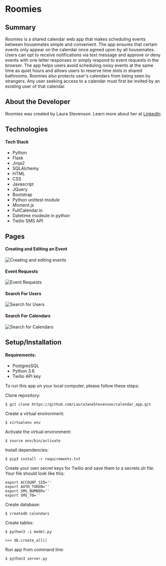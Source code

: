  
Roomies
=======

Summary
-------

Roomies is a shared calendar web app that makes scheduling events between housemates simple and convenient. The app ensures that certain events only appear on the calendar once agreed upon by all housemates. Users can opt to receive notifications via text message and approve or deny events with one letter responses or simply respond to event requests in the browser. The app helps users avoid scheduling noisy events at the same time as quiet hours and allows users to reserve time slots in shared bathrooms. Roomies also protects user's calendars from being seen by strangers. Any user seeking access to a calendar must first be invited by an existing user of that calendar.

About the Developer
-------------------

Roomies was created by Laura Stevenson. Learn more about her at [LinkedIn](https://www.linkedin.com/in/laura-stevenson-design)

Technologies
------------

#### Tech Stack
* Python
* Flask
* Jinja2
* SQLAlchemy
* HTML
* CSS
* Javascript
* JQuery
* Bootstrap
* Python unittest module
* Moment.js
* FullCalendar.io
* Datetime modeule in python
* Twilio SMS API

Pages
-----

#### Creating and Editing an Event
![Creating and editing events](http://g.recordit.co/CrIM2ykBvE.gif)

#### Event Requests
![Event Requests](http://g.recordit.co/7Jcn16FLPR.gif)

<!-- #### User Profiles

![Profile and event pages](https://recordit.co/fu7vnCW9m0)
 -->
#### Search For Users

![Search for Users](http://g.recordit.co/pW8UKEmGw1.gif)

#### Search For Calendars

![Search for Calendars](http://g.recordit.co/uxrbYQtvIT.gif)


Setup/Installation
-----

#### Requirements:

* PostgresSQL
* Python 3.6
* Twilio API key

To run this app on your local computer, please follow these steps:

Clone repository:

```
$ git clone https://github.com/LauraJaneStevenson/calendar_app.git
```

Create a virtual environment:

```
$ virtualenv env
```

Activate the virtual environment: 

```
$ source env/bin/activate
```

Install dependencies:

```
$ pip3 install -r requirements.txt
```

Create your own secret keys for Twilio and save them to a secrets.sh file. Your file should look like this:

```
export ACCOUNT_SID=''
export AUTH_TOKEN=''
export SMS_NUMBER=''
export SMS_TO=''
```

Create database:

```
$ createdb calendars
```

Create tables:

```
$ python3 -i model.py

>>> db.create_all()
```

Run app from command line:

```
$ python3 server.py
```



